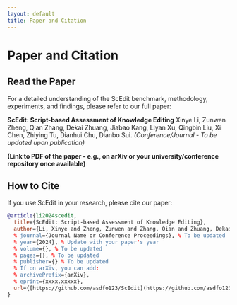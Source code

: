 ```yaml
---
layout: default
title: Paper and Citation
---
```


# Paper and Citation

## Read the Paper

For a detailed understanding of the ScEdit benchmark, methodology, experiments, and findings, please refer to our full paper:

**ScEdit: Script-based Assessment of Knowledge Editing**
Xinye Li, Zunwen Zheng, Qian Zhang, Dekai Zhuang, Jiabao Kang, Liyan Xu, Qingbin Liu, Xi Chen, Zhiying Tu, Dianhui Chu, Dianbo Sui.
*(Conference/Journal - To be updated upon publication)*

**(Link to PDF of the paper - e.g., on arXiv or your university/conference repository once available)**
## How to Cite

If you use ScEdit in your research, please cite our paper:

```bibtex
@article{li2024scedit,
  title={ScEdit: Script-based Assessment of Knowledge Editing},
  author={Li, Xinye and Zheng, Zunwen and Zhang, Qian and Zhuang, Dekai and Kang, Jiabao and Xu, Liyan and Liu, Qingbin and Chen, Xi and Tu, Zhiying and Chu, Dianhui and Sui, Dianbo},
  % journal={Journal Name or Conference Proceedings}, % To be updated
  % year={2024}, % Update with your paper's year
  % volume={}, % To be updated
  % pages={}, % To be updated
  % publisher={} % To be updated
  % If on arXiv, you can add:
  % archivePrefix={arXiv},
  % eprint={xxxx.xxxxx},
  url={[https://github.com/asdfo123/ScEdit](https://github.com/asdfo123/ScEdit)} % Temporary, replace with paper URL when available
}